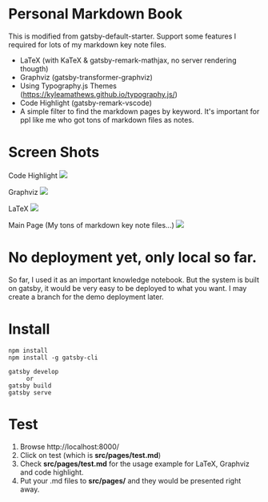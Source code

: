 # Personal Markdown Book

This is modified from gatsby-default-starter.
Support some features I required for lots of my markdown key note files.

  - LaTeX (with KaTeX & gatsby-remark-mathjax, no server rendering thougth)
  - Graphviz (gatsby-transformer-graphviz)
  - Using Typography.js Themes (https://kyleamathews.github.io/typography.js/)
  - Code Highlight (gatsby-remark-vscode)
  - A simple filter to find the markdown pages by keyword. It's important for ppl like me who got tons of markdown files as notes.

# Screen Shots

Code Highlight
![](https://i.imgur.com/BnI2xlh.png)

Graphviz
![](https://i.imgur.com/BCJj3pC.png)

LaTeX
![](https://i.imgur.com/wGKYKV4.png)

Main Page (My tons of markdown key note files...)
![](https://i.imgur.com/HiRMact.png)

# No deployment yet, only local so far.

So far, I used it as an important knowledge notebook. But the system is built on gatsby, it would be very easy to be deployed to what you want. I may create a branch for the demo deployment later.

# Install

```
npm install
npm install -g gatsby-cli

gatsby develop
     or
gatsby build
gatsby serve
```

# Test

1. Browse http://localhost:8000/
2. Click on test (which is **src/pages/test.md**)
3. Check **src/pages/test.md** for the usage example for LaTeX, Graphviz and code highlight.
4. Put your .md files to **src/pages/** and they would be presented right away.
